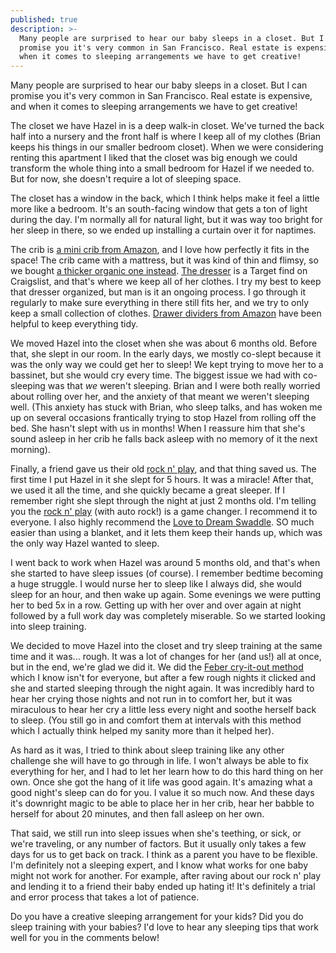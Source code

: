```yaml
---
published: true
description: >-
  Many people are surprised to hear our baby sleeps in a closet. But I can
  promise you it's very common in San Francisco. Real estate is expensive, and
  when it comes to sleeping arrangements we have to get creative!
---
```

Many people are surprised to hear our baby sleeps in a closet. But I can promise you it's very common in San Francisco. Real estate is expensive, and when it comes to sleeping arrangements we have to get creative!

The closet we have Hazel in is a deep walk-in closet. We've turned the back half into a nursery and the front half is where I keep all of my clothes (Brian keeps his things in our smaller bedroom closet). When we were considering renting this apartment I liked that the closet was big enough we could transform the whole thing into a small bedroom for Hazel if we needed to. But for now, she doesn't require a lot of sleeping space. 

The closet has a window in the back, which I think helps make it feel a little more like a bedroom. It's an south-facing window that gets a ton of light during the day. I'm normally all for natural light, but it was way too bright for her sleep in there, so we ended up installing a curtain over it for naptimes.

The crib is [a mini crib from Amazon](https://www.amazon.com/gp/product/B002MZMDX8/ref=as_li_tl?ie=UTF8&camp=1789&creative=9325&creativeASIN=B002MZMDX8&linkCode=as2&tag=redletterda04-20&linkId=5e3d8d6bb05525772712777a5d74b275), and I love how perfectly it fits in the space! The crib came with a mattress, but it was kind of thin and flimsy, so we bought [a thicker organic one instead](https://www.amazon.com/gp/product/B00HAZS67W/ref=as_li_tl?ie=UTF8&camp=1789&creative=9325&creativeASIN=B00HAZS67W&linkCode=as2&tag=redletterda04-20&linkId=d029a14f67a708ba67a505ae0646368b). [The dresser](https://www.target.com/p/modern-3-drawer-dresser-white-room-essentials-153/-/A-51111228?ref=tgt_adv_XS000000&AFID=google_pla_df&CPNG=PLA_Furniture+Shopping_Brand&adgroup=SC_Furniture&LID=700000001170770pgs&network=g&device=c&location=9031938&gclid=Cj0KCQjwn-bWBRDGARIsAPS1svvVvxHmw4LKNus3QK-xTJgAdJiJqZbRrJ2VnGf_vf44hViGc_vcW7IaAkABEALw_wcB&gclsrc=aw.ds) is a Target find on Craigslist, and that's where we keep all of her clothes. I try my best to keep that dresser organized, but man is it an ongoing process. I go through it regularly to make sure everything in there still fits her, and we try to only keep a small collection of clothes. [Drawer dividers from Amazon](https://www.amazon.com/gp/product/B01DYXHI0E/ref=as_li_tl?ie=UTF8&camp=1789&creative=9325&creativeASIN=B01DYXHI0E&linkCode=as2&tag=redletterda04-20&linkId=9a00aae99df16e83e9886aba1343ce30) have been helpful to keep everything tidy.

We moved Hazel into the closet when she was about 6 months old. Before that, she slept in our room. In the early days, we mostly co-slept because it was the only way we could get her to sleep! We kept trying to move her to a bassinet, but she would cry every time. The biggest issue we had with co-sleeping was that _we_ weren't sleeping. Brian and I were both really worried about rolling over her, and the anxiety of that meant we weren't sleeping well. (This anxiety has stuck with Brian, who sleep talks, and has woken me up on several occasions frantically trying to stop Hazel from rolling off the bed. She hasn't slept with us in months! When I reassure him that she's sound asleep in her crib he falls back asleep with no memory of it the next morning).

Finally, a friend gave us their old [rock n' play](https://www.amazon.com/gp/product/B01K7VHP90/ref=as_li_tl?ie=UTF8&camp=1789&creative=9325&creativeASIN=B01K7VHP90&linkCode=as2&tag=redletterda04-20&linkId=a1cdb5033f8af279164103aac6ff56dd), and that thing saved us. The first time I put Hazel in it she slept for 5 hours. It was a miracle! After that, we used it all the time, and she quickly became a great sleeper. If I remember right she slept through the night at just 2 months old. I'm telling you the [rock n' play](https://www.amazon.com/gp/product/B01K7VHP90/ref=as_li_tl?ie=UTF8&camp=1789&creative=9325&creativeASIN=B01K7VHP90&linkCode=as2&tag=redletterda04-20&linkId=a1cdb5033f8af279164103aac6ff56dd) (with auto rock!) is a game changer. I recommend it to everyone. I also highly recommend the [Love to Dream Swaddle](https://www.amazon.com/gp/product/B0081GJ038/ref=as_li_tl?ie=UTF8&camp=1789&creative=9325&creativeASIN=B0081GJ038&linkCode=as2&tag=redletterda04-20&linkId=4273b3c31996532bb1dbf4dfde0c77e4). SO much easier than using a blanket, and it lets them keep their hands up, which was the only way Hazel wanted to sleep. 


I went back to work when Hazel was around 5 months old, and that's when she started to have sleep issues (of course). I remember bedtime becoming a huge struggle. I would nurse her to sleep like I always did, she would sleep for an hour, and then wake up again. Some evenings we were putting her to bed 5x in a row. Getting up with her over and over again at night followed by a full work day was completely miserable. So we started looking into sleep training. 

We decided to move Hazel into the closet and try sleep training at the same time and it was... rough. It was a lot of changes for her (and us!) all at once, but in the end, we're glad we did it. We did the [Feber cry-it-out method](https://www.amazon.com/gp/product/0743201639/ref=as_li_tl?ie=UTF8&camp=1789&creative=9325&creativeASIN=0743201639&linkCode=as2&tag=redletterda04-20&linkId=455c9098422d20cbc602a9c44d2afe1c) which I know isn't for everyone, but after a few rough nights it clicked and she and started sleeping through the night again. It was incredibly hard to hear her crying those nights and not run in to comfort her, but it was miraculous to hear her cry a little less every night and soothe herself back to sleep. (You still go in and comfort them at intervals with this method which I actually think helped my sanity more than it helped her). 

As hard as it was, I tried to think about sleep training like any other challenge she will have to go through in life. I won't always be able to fix everything for her, and I had to let her learn how to do this hard thing on her own. Once she got the hang of it life was good again. It's amazing what a good night's sleep can do for you. I value it so much now. And these days it's downright magic to be able to place her in her crib, hear her babble to herself for about 20 minutes, and then fall asleep on her own. 

That said, we still run into sleep issues when she's teething, or sick, or we're traveling, or any number of factors. But it usually only takes a few days for us to get back on track. I think as a parent you have to be flexible. I'm definitely not a sleeping expert, and I know what works for one baby might not work for another. For example, after raving about our rock n' play and lending it to a friend their baby ended up hating it! It's definitely a trial and error process that takes a lot of patience. 

Do you have a creative sleeping arrangement for your kids? Did you do sleep training with your babies? I'd love to hear any sleeping tips that work well for you in the comments below!
